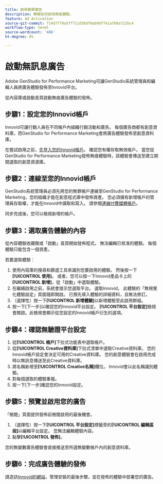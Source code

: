 ```yaml
---
title: 啟用無罪廣告
description: 瞭解如何啟用無痕體驗。
feature: Ad Activation
source-git-commit: 714d7779a5ff711d38df0ab9dff41a7b0a722bc4
workflow-type: tm+mt
source-wordcount: '486'
ht-degree: 0%

---
```


# 啟動無訊息廣告

Adobe GenStudio for Performance Marketing可讓GenStudio系統管理員和編輯人員將廣告體驗發佈至Innovid平台。

從內容庫或啟動首頁啟動無痕廣告體驗的發佈。

## 步驟1：設定您的Innovid帳戶

Innovid可讓行銷人員在不同帳戶內組織行銷活動和廣告。 每個廣告商都有創意資料庫，而GenStudio for Performance Marketing會將廣告體驗發佈至創意資料庫。

在嘗試啟用之前，[先登入您的Innovid帳戶][1]。 確認您有權存取無效帳戶。 當您從GenStudio for Performance Marketing發佈無痕體驗時，該體驗會傳送至建立期間選取的創意資源庫。

## 步驟2：連線至您的Innovid帳戶

GenStudio系統管理員必須先將您的無罪帳戶連線至GenStudio for Performance Marketing，您的組織才能在創意程式庫中發佈資產。 您必須擁有新增帳戶的管理員存取權，才能在Innovid中讀取和寫入。 請參閱[連線付費媒體帳戶][2]。

同步完成後，您可以檢視新增的帳戶。

## 步驟3：選取廣告體驗的內容

從內容體驗收藏館或「啟動」首頁開始發佈程式。 無法編輯已核准的體驗。 每個體驗只能包含一個資產。

若要選取體驗：

1. 使用內容庫的搜尋和篩選工具來識別您要啟用的體驗。 然後按一下&#x200B;**[!UICONTROL 使用]**。 或者，您可以按一下Innovid產品卡上的&#x200B;**[!UICONTROL 新增]**，從「啟動」中選取體驗。
1. 在繼續啟用之前，系統會提示您選取平台。 選取&#x200B;*Innovid*。 此體驗的「無視覺化體驗設定」頁面隨即開啟。 已預先填入體驗的詳細資料，且無法修訂。 
1. （選擇性）按一下&#x200B;**[!UICONTROL 新增體驗]**&#x200B;以新增體驗至此啟用群組。
1. 按一下[下一步]&#x200B;**&#x200B;**&#x200B;以確認您的Innovid平台設定。 **[!UICONTROL 平台設定]**&#x200B;檢視會開啟。此檢視會顯示從您設定的Innovid帳戶衍生的選項。

## 步驟4：確認無驗證平台設定

1. 從&#x200B;**[!UICONTROL 帳戶]**&#x200B;下拉式功能表中選取帳戶。 
1. 從&#x200B;**[!UICONTROL Creative資料庫]**&#x200B;下拉式清單中選取Creative資料庫。 您的Innovid帳戶設定會決定可用的Creative資料庫。 您的創意體驗會在啟用完成時以無訊息傳送至此Creative資料庫。
1. 將名稱新增至&#x200B;**[!UICONTROL Creative名稱]**&#x200B;欄位。 Innovid會以此名稱識別體驗。
1. 對每個選取的體驗重複。
1. 按一下[下一步]&#x200B;**&#x200B;**&#x200B;確認您的Innovid設定。

## 步驟5：預覽並啟用您的廣告

「檢閱」頁面提供發佈前檢閱啟用的最後機會。

1. （選擇性）按一下&#x200B;**[!UICONTROL 平台設定]**&#x200B;標籤旁的&#x200B;**[!UICONTROL 編輯區段]**&#x200B;以編輯平台設定。 您無法編輯體驗內容。
1. 點擊&#x200B;**[!UICONTROL 發佈]**。

您的無變數廣告體驗會直接推送至所選無變數帳戶內的創意資料庫。

## 步驟6：完成廣告體驗的發佈

請造訪[Innovid的網站][1]，管理安裝的最後步驟，並在發佈的體驗中部署您的廣告。

[1]: https://www.innovid.com/
[2]: /help/user-guide/connectors/connect-channel.md
